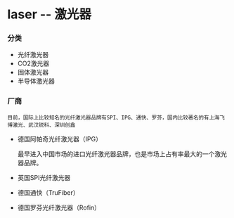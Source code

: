 # laser -- 激光器

### 分类

* 光纤激光器
* CO2激光器
* 固体激光器
* 半导体激光器

### 厂商

    目前，国际上比较知名的光纤激光器品牌有SPI、IPG、通快、罗芬，国内比较著名的有上海飞博激光、武汉锐科、深圳创鑫

* 德国阿帕奇光纤激光器（IPG）

    最早进入中国市场的进口光纤激光器品牌，也是市场上占有率最大的一个激光器品牌。

* 英国SPI光纤激光器
* 德国通快（TruFiber）
* 德国罗芬光纤激光器（Rofin）



